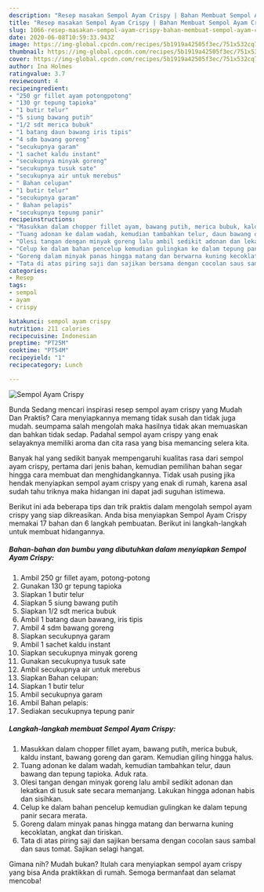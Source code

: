 ```yaml
---
description: "Resep masakan Sempol Ayam Crispy | Bahan Membuat Sempol Ayam Crispy Yang Mudah Dan Praktis"
title: "Resep masakan Sempol Ayam Crispy | Bahan Membuat Sempol Ayam Crispy Yang Mudah Dan Praktis"
slug: 1066-resep-masakan-sempol-ayam-crispy-bahan-membuat-sempol-ayam-crispy-yang-mudah-dan-praktis
date: 2020-06-08T10:59:33.943Z
image: https://img-global.cpcdn.com/recipes/5b1919a42505f3ec/751x532cq70/sempol-ayam-crispy-foto-resep-utama.jpg
thumbnail: https://img-global.cpcdn.com/recipes/5b1919a42505f3ec/751x532cq70/sempol-ayam-crispy-foto-resep-utama.jpg
cover: https://img-global.cpcdn.com/recipes/5b1919a42505f3ec/751x532cq70/sempol-ayam-crispy-foto-resep-utama.jpg
author: Ina Holmes
ratingvalue: 3.7
reviewcount: 4
recipeingredient:
- "250 gr fillet ayam potongpotong"
- "130 gr tepung tapioka"
- "1 butir telur"
- "5 siung bawang putih"
- "1/2 sdt merica bubuk"
- "1 batang daun bawang iris tipis"
- "4 sdm bawang goreng"
- "secukupnya garam"
- "1 sachet kaldu instant"
- "secukupnya minyak goreng"
- "secukupnya tusuk sate"
- "secukupnya air untuk merebus"
- " Bahan celupan"
- "1 butir telur"
- "secukupnya garam"
- " Bahan pelapis"
- "secukupnya tepung panir"
recipeinstructions:
- "Masukkan dalam chopper fillet ayam, bawang putih, merica bubuk, kaldu instant, bawang goreng dan garam. Kemudian giling hingga halus."
- "Tuang adonan ke dalam wadah, kemudian tambahkan telur, daun bawang dan tepung tapioka. Aduk rata."
- "Olesi tangan dengan minyak goreng lalu ambil sedikit adonan dan lekatkan di tusuk sate secara memanjang. Lakukan hingga adonan habis dan sisihkan."
- "Celup ke dalam bahan pencelup kemudian gulingkan ke dalam tepung panir secara merata."
- "Goreng dalam minyak panas hingga matang dan berwarna kuning kecoklatan, angkat dan tiriskan."
- "Tata di atas piring saji dan sajikan bersama dengan cocolan saus sambal dan saus tomat. Sajikan selagi hangat."
categories:
- Resep
tags:
- sempol
- ayam
- crispy

katakunci: sempol ayam crispy 
nutrition: 211 calories
recipecuisine: Indonesian
preptime: "PT25M"
cooktime: "PT54M"
recipeyield: "1"
recipecategory: Lunch

---
```



![Sempol Ayam Crispy](https://img-global.cpcdn.com/recipes/5b1919a42505f3ec/751x532cq70/sempol-ayam-crispy-foto-resep-utama.jpg)

Bunda Sedang mencari inspirasi resep sempol ayam crispy yang Mudah Dan Praktis? Cara menyiapkannya memang tidak susah dan tidak juga mudah. seumpama salah mengolah maka hasilnya tidak akan memuaskan dan bahkan tidak sedap. Padahal sempol ayam crispy yang enak selayaknya memiliki aroma dan cita rasa yang bisa memancing selera kita.



Banyak hal yang sedikit banyak mempengaruhi kualitas rasa dari sempol ayam crispy, pertama dari jenis bahan, kemudian pemilihan bahan segar hingga cara membuat dan menghidangkannya. Tidak usah pusing jika hendak menyiapkan sempol ayam crispy yang enak di rumah, karena asal sudah tahu triknya maka hidangan ini dapat jadi suguhan istimewa.


Berikut ini ada beberapa tips dan trik praktis dalam mengolah sempol ayam crispy yang siap dikreasikan. Anda bisa menyiapkan Sempol Ayam Crispy memakai 17 bahan dan 6 langkah pembuatan. Berikut ini langkah-langkah untuk membuat hidangannya.

<!--inarticleads1-->

##### Bahan-bahan dan bumbu yang dibutuhkan dalam menyiapkan Sempol Ayam Crispy:

1. Ambil 250 gr fillet ayam, potong-potong
1. Gunakan 130 gr tepung tapioka
1. Siapkan 1 butir telur
1. Siapkan 5 siung bawang putih
1. Siapkan 1/2 sdt merica bubuk
1. Ambil 1 batang daun bawang, iris tipis
1. Ambil 4 sdm bawang goreng
1. Siapkan secukupnya garam
1. Ambil 1 sachet kaldu instant
1. Siapkan secukupnya minyak goreng
1. Gunakan secukupnya tusuk sate
1. Ambil secukupnya air untuk merebus
1. Siapkan  Bahan celupan:
1. Siapkan 1 butir telur
1. Ambil secukupnya garam
1. Ambil  Bahan pelapis:
1. Sediakan secukupnya tepung panir




<!--inarticleads2-->

##### Langkah-langkah membuat Sempol Ayam Crispy:

1. Masukkan dalam chopper fillet ayam, bawang putih, merica bubuk, kaldu instant, bawang goreng dan garam. Kemudian giling hingga halus.
1. Tuang adonan ke dalam wadah, kemudian tambahkan telur, daun bawang dan tepung tapioka. Aduk rata.
1. Olesi tangan dengan minyak goreng lalu ambil sedikit adonan dan lekatkan di tusuk sate secara memanjang. Lakukan hingga adonan habis dan sisihkan.
1. Celup ke dalam bahan pencelup kemudian gulingkan ke dalam tepung panir secara merata.
1. Goreng dalam minyak panas hingga matang dan berwarna kuning kecoklatan, angkat dan tiriskan.
1. Tata di atas piring saji dan sajikan bersama dengan cocolan saus sambal dan saus tomat. Sajikan selagi hangat.




Gimana nih? Mudah bukan? Itulah cara menyiapkan sempol ayam crispy yang bisa Anda praktikkan di rumah. Semoga bermanfaat dan selamat mencoba!

